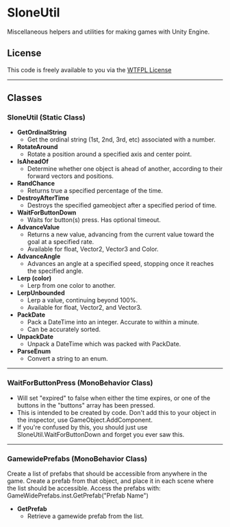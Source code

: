 # SloneUtil
Miscellaneous helpers and utilities for making games with Unity Engine.

## License
This code is freely available to you via the [WTFPL License](https://en.wikipedia.org/wiki/WTFPL)

***

## Classes
### SloneUtil (Static Class)
* **GetOrdinalString**
  * Get the ordinal string (1st, 2nd, 3rd, etc) associated with a number.
* **RotateAround**
  * Rotate a position around a specified axis and center point.
* **IsAheadOf**
  * Determine whether one object is ahead of another, according to their forward vectors and positions.
* **RandChance**
  * Returns true a specified percentage of the time.
* **DestroyAfterTime**
  * Destroys the specified gameobject after a specified period of time.
* **WaitForButtonDown**
  * Waits for button(s) press.  Has optional timeout.
* **AdvanceValue**
  * Returns a new value, advancing from the current value toward the goal at a specified rate.
  * Available for float, Vector2, Vector3 and Color.
* **AdvanceAngle**
  * Advances an angle at a specified speed, stopping once it reaches the specified angle.
* **Lerp (color)**
  * Lerp from one color to another.
* **LerpUnbounded**
  * Lerp a value, continuing beyond 100%.
  * Available for float, Vector2, and Vector3.
* **PackDate**
  * Pack a DateTime into an integer.  Accurate to within a minute.
  * Can be accurately sorted.
* **UnpackDate**
  * Unpack a DateTime which was packed with PackDate.
* **ParseEnum**
  * Convert a string to an enum.

***

### WaitForButtonPress (MonoBehavior Class)
* Will set "expired" to false when either the time expires, or one of the buttons in the "buttons" array has been pressed.
* This is intended to be created by code.  Don't add this to your object in the inspector, use GameObject.AddComponent.
* If you're confused by this, you should just use SloneUtil.WaitForButtonDown and forget you ever saw this.

***

### GamewidePrefabs (MonoBehavior Class)
Create a list of prefabs that should be accessible from anywhere in the game.  Create a prefab from that object, and place it in each scene where the list should be accessible.
Access the prefabs with: GameWidePrefabs.inst.GetPrefab("Prefab Name")

* **GetPrefab**
  * Retrieve a gamewide prefab from the list.
